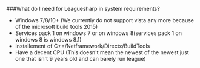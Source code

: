 ###What do I need for Leaguesharp in system requirements?

* Windows 7/8/10+ (We currently do not support vista any more because of the microsoft build tools 2015)
* Services pack 1 on windows 7 or on windows 8(services pack 1 on windows 8 is windows 8.1)
* Installement of C++/Netframework/Directx/BuildTools
* Have a decent CPU (This doesn't mean the newest of the newest just one that isn't 9 years old and can barely run league)
